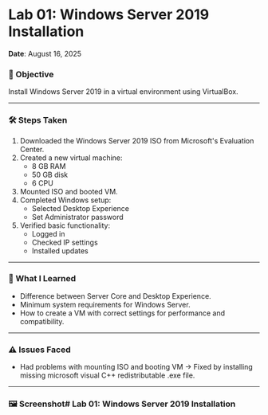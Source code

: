 # Lab 01: Windows Server 2019 Installation

**Date**: August 16, 2025

### 🎯 Objective
Install Windows Server 2019 in a virtual environment using VirtualBox.

---

### 🛠️ Steps Taken

1. Downloaded the Windows Server 2019 ISO from Microsoft's Evaluation Center.
2. Created a new virtual machine:
   - 8 GB RAM  
   - 50 GB disk  
   - 6 CPU  
3. Mounted ISO and booted VM.
4. Completed Windows setup:
   - Selected Desktop Experience
   - Set Administrator password
5. Verified basic functionality:
   - Logged in
   - Checked IP settings
   - Installed updates

---

### 🧠 What I Learned

- Difference between Server Core and Desktop Experience.
- Minimum system requirements for Windows Server.
- How to create a VM with correct settings for performance and compatibility.

---

### ⚠️ Issues Faced

- Had problems with mounting ISO and booting VM → Fixed by installing missing microsoft visual
  C++ redistributable .exe file.
  
---

### 🖼️ Screenshot# Lab 01: Windows Server 2019 Installation

